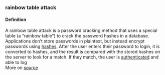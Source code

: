 ### rainbow table attack

<h4>Definition</h4><p>A rainbow table attack is a password cracking method that uses a special table (a “rainbow table”) to crack the password hashes in a database. Applications don’t store passwords in plaintext, but instead encrypt passwords using <a href="content-addressable-hash">hashes</a>. After the user enters their password to login, it is converted to hashes, and the result is compared with the stored hashes on the server to look for a match. If they match, the user is <a href="authenticity">authenticated</a> and able to log<br>More on <a href="https://www.beyondidentity.com/glossary/rainbow-table-attack">source</a></p>